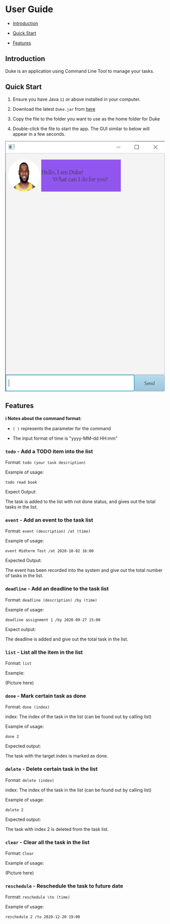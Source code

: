 # User Guide
- [Introduction](#Introduction)

- [Quick Start](#Quick-Start)

- [Features](#Features)

## Introduction

Duke is an application using Command Line Tool to manage your tasks.

## Quick Start

1. Ensure you have Java `11` or above installed in your computer.

2. Download the latest `Duke.jar` from [here](!https://github.com/Lingy12/ip/releases)

3. Copy the file to the folder you want to use as the home folder for Duke

4. Double-click the file to start the app. The GUI similar to below will appear in a few seconds.

<p align="center">
    <img src="/demo/duke_main.png">
</p>

## Features 


<div markdown="block" class="alert alert-info">

**:information_source: Notes about the command format:**<br>
   * `( )` represents the parameter for the command
   
   * The input format of time is "yyyy-MM-dd HH:mm"
   
</div> 


### `todo` - Add a TODO item into the list

Format: `todo (your task description)`

Example of usage:

`todo read book`

Expect Output:

The task is added to the list with not done status, and gives out the total tasks in the list.

### `event` - Add an event to the task list

Format: `event (description) /at (time)` 

Example of usage:

`event Midterm Test /at 2020-10-02 16:00`

Expected Output:

The event has been recorded into the system and give out the total number of tasks in the list.

### `deadline` - Add an deadline to the task list

Format: `deadline (description) /by (time)`

Example of usage: 

`deadline assignment 1 /by 2020-09-27 15:00`

Expect output:

The deadline is added and give out the total task in the list.

### `list` - List all the item in the list

Format: `list`

Example:

(Picture here)

### `done` - Mark certain task as done

Format: `done (index)`

index: The index of the task in the list (can be found out by calling list)

Example of usage:

`done 2`

Expected output:

The task with the target index is marked as done. 

### `delete` - Delete certain task in the list

Format: `delete (index)`

index: The index of the task in the list (can be found out by calling list)

Example of usage:

`delete 2`

Expected output:

The task with index 2 is deleted from the task list.

### `clear` - Clear all the task in the list

Format: `Clear`

Example of usage:

(Picture here)

### `reschedule` - Reschedule the task to future date

Format: `reschedule \to (time)`

Example of usage: 

`reschedule 2 /to 2020-12-20 19:00`


